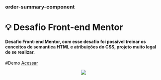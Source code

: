 ### order-summary-component


# 💡 Desafio Front-end Mentor 

#### Desafio Front-end Mentor, com esse desafio foi possivel treinar os conceitos de semantica HTML e atribuições do CSS, projeto muito legal de se realizar. 

#Demo <a href="https://joaofernandesxd.github.io/order-summary-component/">Acessar</a>

<center><img src="https://user-images.githubusercontent.com/24917622/176732178-1c218160-12e8-45ec-ac9b-55b892de0a5b.jpg"</img></center>














